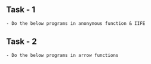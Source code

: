 ## Task - 1
    - Do the below programs in anonymous function & IIFE
## Task - 2
    - Do the below programs in arrow functions
